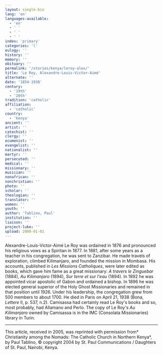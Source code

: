 ```yaml
---
layout: single-bio
lang: 'en'
languages-available:
  - 'en'
  - ' '
  - ' '
  - ' '
index: 'primary'
categories: 'l'
eulogy: ''
history: ''
memory: ''
obituary: ''
permalink: '/stories/kenya/leroy-alex/'
title: 'Le Roy, Alexandre-Louis-Victor-Aimé'
alternate: ''
date: '1854-1938'
century:
  - '19th'
  - '20th'
tradition: 'catholic'
affiliation:
  - 'catholic'
country:
  - 'kenya'
ancient: ''
artist: ''
catechist: ''
clergy: ''
ecumenist: ''
evangelist: ''
nationalist: ''
martyr: ''
persecuted: ''
medical: ''
missionary: ''
musician: ''
nonafrican: ''
nonchristian: ''
photo: ''
scholar: ''
theologian: ''
translator: ''
women: ''
youth: ''
author: 'Tablino, Paul'
institution: ''
liaison: ''
project-luke: ''
upload: 2000-01-01
---
```



Alexandre-Louis-Victor-Aimé Le Roy was ordained in 1876 and pronounced his religious vows as a Spiritan in 1877. In 1881, after some years as a teacher in his congregation, he was sent to Zanzibar. He made travels of exploration, climbed Kilimanjaro, and founded the mission in Mombasa. His accounts, published in *Les Missions Catholiques*, were later edited as books, which gave him fame as a great missionary: *A travers le Zinguebar* (1884), *Au Kilimanjaro* (1894), *Sur terre et sur l'eau*  (1894). In 1892 he was appointed vicar apostolic of Gabon and ordained a bishop. In 1896 he was elected general superior of the Holy Ghost Missionaries and remained in that position until 1926. Under his leadership, the congregation grew from 500 members to about 1700. He died in Paris on April 21, 1938 (Bona, *Lettere* II, p. 537, n.2). Camisassa had certainly read Le Roy's books and so, most probably, had Allamano and Perlo. The copy of Le Roy's *Au Kilimanjaro* owned by Camisassa is in the IMC (Consolata Missionaries) library in Turin.



---

This article, received in 2005, was reprinted with permission from* Christianity among the Nomads: The Catholic Church in Northern Kenya*, by Paul Tablino, © copyright 2004 by St. Paul Communications / Daughters of St. Paul, Nairobi, Kenya.